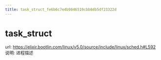 ```yaml
---
title: task_struct_fe6b6c7e4b9846519cbb8db5df23322d
---
```


# task_struct

url: https://elixir.bootlin.com/linux/v5.0/source/include/linux/sched.h#L592
说明: 进程描述